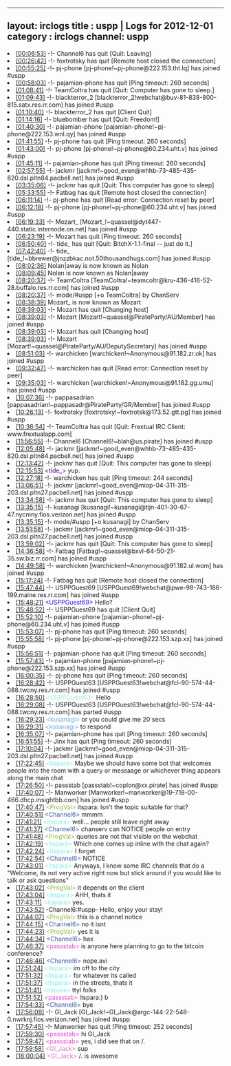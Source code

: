 
---
layout: irclogs
title : uspp | Logs for 2012-12-01
category : irclogs
channel: uspp
---
<li class="logitem"><a href="#00:06:53" name="00:06:53" class="time">[00:06:53]</a> -!- <span class="quit">Channel6</span> has quit [Quit: Leaving] </li>
<li class="logitem"><a href="#00:26:42" name="00:26:42" class="time">[00:26:42]</a> -!- <span class="quit">foxtrotsky</span> has quit [Remote host closed the connection] </li>
<li class="logitem"><a href="#00:55:25" name="00:55:25" class="time">[00:55:25]</a> -!- <span class="join">pj-phone</span> [pj-phone!~pj-phone@222.153.tht.lq] has joined #uspp </li>
<li class="logitem"><a href="#00:58:03" name="00:58:03" class="time">[00:58:03]</a> -!- <span class="quit">pajamian-phone</span> has quit [Ping timeout: 260 seconds] </li>
<li class="logitem"><a href="#01:08:41" name="01:08:41" class="time">[01:08:41]</a> -!- <span class="quit">TeamColtra</span> has quit [Quit: Computer has gone to sleep.] </li>
<li class="logitem"><a href="#01:09:43" name="01:09:43" class="time">[01:09:43]</a> -!- <span class="join">blackterror_2</span> [blackterror_2!webchat@buv-81-838-800-815.satx.res.rr.com] has joined #uspp </li>
<li class="logitem"><a href="#01:10:40" name="01:10:40" class="time">[01:10:40]</a> -!- <span class="quit">blackterror_2</span> has quit [Client Quit] </li>
<li class="logitem"><a href="#01:14:16" name="01:14:16" class="time">[01:14:16]</a> -!- <span class="quit">bluebomber</span> has quit [Quit: Freedom!] </li>
<li class="logitem"><a href="#01:40:30" name="01:40:30" class="time">[01:40:30]</a> -!- <span class="join">pajamian-phone</span> [pajamian-phone!~pj-phone@222.153.wnl.qy] has joined #uspp </li>
<li class="logitem"><a href="#01:41:55" name="01:41:55" class="time">[01:41:55]</a> -!- <span class="quit">pj-phone</span> has quit [Ping timeout: 260 seconds] </li>
<li class="logitem"><a href="#01:43:00" name="01:43:00" class="time">[01:43:00]</a> -!- <span class="join">pj-phone</span> [pj-phone!~pj-phone@60.234.uht.v] has joined #uspp </li>
<li class="logitem"><a href="#01:45:11" name="01:45:11" class="time">[01:45:11]</a> -!- <span class="quit">pajamian-phone</span> has quit [Ping timeout: 260 seconds] </li>
<li class="logitem"><a href="#02:57:55" name="02:57:55" class="time">[02:57:55]</a> -!- <span class="join">jackmr</span> [jackmr!~good_even@whhb-73-485-435-820.dsl.pltn84.pacbell.net] has joined #uspp </li>
<li class="logitem"><a href="#03:35:06" name="03:35:06" class="time">[03:35:06]</a> -!- <span class="quit">jackmr</span> has quit [Quit: This computer has gone to sleep] </li>
<li class="logitem"><a href="#05:33:55" name="05:33:55" class="time">[05:33:55]</a> -!- <span class="quit">Fatbag</span> has quit [Remote host closed the connection] </li>
<li class="logitem"><a href="#06:11:14" name="06:11:14" class="time">[06:11:14]</a> -!- <span class="quit">pj-phone</span> has quit [Read error: Connection reset by peer] </li>
<li class="logitem"><a href="#06:12:18" name="06:12:18" class="time">[06:12:18]</a> -!- <span class="join">pj-phone</span> [pj-phone!~pj-phone@60.234.uht.v] has joined #uspp </li>
<li class="logitem"><a href="#06:19:33" name="06:19:33" class="time">[06:19:33]</a> -!- <span class="join">Mozart_</span> [Mozart_!~quassel@dyt447-440.static.internode.on.net] has joined #uspp </li>
<li class="logitem"><a href="#06:23:19" name="06:23:19" class="time">[06:23:19]</a> -!- <span class="quit">Mozart</span> has quit [Ping timeout: 260 seconds] </li>
<li class="logitem"><a href="#06:50:40" name="06:50:40" class="time">[06:50:40]</a> -!- <span class="quit">tide_</span> has quit [Quit: BitchX-1.1-final -- just do it.] </li>
<li class="logitem"><a href="#07:42:40" name="07:42:40" class="time">[07:42:40]</a> -!- <span class="join">tide_</span> [tide_!~bbrewer@jnzzbkac.not.50thousandhugs.com] has joined #uspp </li>
<li class="logitem"><a href="#08:02:36" name="08:02:36" class="time">[08:02:36]</a> <span class="nick">Nolan|away</span> is now known as <span class="nick">Nolan</span> </li>
<li class="logitem"><a href="#08:09:45" name="08:09:45" class="time">[08:09:45]</a> <span class="nick">Nolan</span> is now known as <span class="nick">Nolan|away</span> </li>
<li class="logitem"><a href="#08:20:37" name="08:20:37" class="time">[08:20:37]</a> -!- <span class="join">TeamColtra</span> [TeamColtra!~teamcoltr@kru-436-416-52-28.buffalo.res.rr.com] has joined #uspp </li>
<li class="logitem"><a href="#08:20:37" name="08:20:37" class="time">[08:20:37]</a> -!- mode/<span class="mode">#uspp</span> [+o TeamColtra] by ChanServ </li>
<li class="logitem"><a href="#08:38:39" name="08:38:39" class="time">[08:38:39]</a> <span class="nick">Mozart_</span> is now known as <span class="nick">Mozart</span> </li>
<li class="logitem"><a href="#08:39:03" name="08:39:03" class="time">[08:39:03]</a> -!- <span class="quit">Mozart</span> has quit [Changing host] </li>
<li class="logitem"><a href="#08:39:03" name="08:39:03" class="time">[08:39:03]</a> -!- <span class="join">Mozart</span> [Mozart!~quassel@PirateParty/AU/Member] has joined #uspp </li>
<li class="logitem"><a href="#08:39:03" name="08:39:03" class="time">[08:39:03]</a> -!- <span class="quit">Mozart</span> has quit [Changing host] </li>
<li class="logitem"><a href="#08:39:03" name="08:39:03" class="time">[08:39:03]</a> -!- <span class="join">Mozart</span> [Mozart!~quassel@PirateParty/AU/DeputySecretary] has joined #uspp </li>
<li class="logitem"><a href="#08:51:03" name="08:51:03" class="time">[08:51:03]</a> -!- <span class="join">warchicken</span> [warchicken!~Anonymous@91.182.zr.ok] has joined #uspp </li>
<li class="logitem"><a href="#09:32:47" name="09:32:47" class="time">[09:32:47]</a> -!- <span class="quit">warchicken</span> has quit [Read error: Connection reset by peer] </li>
<li class="logitem"><a href="#09:35:03" name="09:35:03" class="time">[09:35:03]</a> -!- <span class="join">warchicken</span> [warchicken!~Anonymous@91.182.gg.umu] has joined #uspp </li>
<li class="logitem"><a href="#10:07:36" name="10:07:36" class="time">[10:07:36]</a> -!- <span class="join">pappasadrian</span> [pappasadrian!~pappasadr@PirateParty/GR/Member] has joined #uspp </li>
<li class="logitem"><a href="#10:26:13" name="10:26:13" class="time">[10:26:13]</a> -!- <span class="join">foxtrotsky</span> [foxtrotsky!~foxtrotsk@173.52.gtt.pg] has joined #uspp </li>
<li class="logitem"><a href="#10:36:54" name="10:36:54" class="time">[10:36:54]</a> -!- <span class="quit">TeamColtra</span> has quit [Quit: Frextual IRC Client: www.frextualapp.com] </li>
<li class="logitem"><a href="#11:56:55" name="11:56:55" class="time">[11:56:55]</a> -!- <span class="join">Channel6</span> [Channel6!~blah@us.pirate] has joined #uspp </li>
<li class="logitem"><a href="#12:05:48" name="12:05:48" class="time">[12:05:48]</a> -!- <span class="join">jackmr</span> [jackmr!~good_even@whhb-73-485-435-820.dsl.pltn84.pacbell.net] has joined #uspp </li>
<li class="logitem"><a href="#12:13:42" name="12:13:42" class="time">[12:13:42]</a> -!- <span class="quit">jackmr</span> has quit [Quit: This computer has gone to sleep] </li>
<li class="logitem"><a href="#12:15:53" name="12:15:53" class="time">[12:15:53]</a> <span class="person" style="color:#42078b">&lt;tide_&gt;</span> yup. </li>
<li class="logitem"><a href="#12:27:18" name="12:27:18" class="time">[12:27:18]</a> -!- <span class="quit">warchicken</span> has quit [Ping timeout: 244 seconds] </li>
<li class="logitem"><a href="#13:06:51" name="13:06:51" class="time">[13:06:51]</a> -!- <span class="join">jackmr</span> [jackmr!~good_even@miop-04-311-315-203.dsl.pltn27.pacbell.net] has joined #uspp </li>
<li class="logitem"><a href="#13:34:58" name="13:34:58" class="time">[13:34:58]</a> -!- <span class="quit">jackmr</span> has quit [Quit: This computer has gone to sleep] </li>
<li class="logitem"><a href="#13:35:15" name="13:35:15" class="time">[13:35:15]</a> -!- <span class="join">kusanagi</span> [kusanagi!~kusanagi@tijn-401-30-67-47.nycmny.fios.verizon.net] has joined #uspp </li>
<li class="logitem"><a href="#13:35:15" name="13:35:15" class="time">[13:35:15]</a> -!- mode/<span class="mode">#uspp</span> [+o kusanagi] by ChanServ </li>
<li class="logitem"><a href="#13:51:58" name="13:51:58" class="time">[13:51:58]</a> -!- <span class="join">jackmr</span> [jackmr!~good_even@miop-04-311-315-203.dsl.pltn27.pacbell.net] has joined #uspp </li>
<li class="logitem"><a href="#13:59:02" name="13:59:02" class="time">[13:59:02]</a> -!- <span class="quit">jackmr</span> has quit [Quit: This computer has gone to sleep] </li>
<li class="logitem"><a href="#14:36:58" name="14:36:58" class="time">[14:36:58]</a> -!- <span class="join">Fatbag</span> [Fatbag!~quassel@bxvl-64-50-21-35.sw.biz.rr.com] has joined #uspp </li>
<li class="logitem"><a href="#14:49:58" name="14:49:58" class="time">[14:49:58]</a> -!- <span class="join">warchicken</span> [warchicken!~Anonymous@91.182.ul.wom] has joined #uspp </li>
<li class="logitem"><a href="#15:17:24" name="15:17:24" class="time">[15:17:24]</a> -!- <span class="quit">Fatbag</span> has quit [Remote host closed the connection] </li>
<li class="logitem"><a href="#15:47:44" name="15:47:44" class="time">[15:47:44]</a> -!- <span class="join">USPPGuest69</span> [USPPGuest69!webchat@pwe-98-743-186-199.maine.res.rr.com] has joined #uspp </li>
<li class="logitem"><a href="#15:48:21" name="15:48:21" class="time">[15:48:21]</a> <span class="person" style="color:#3a07ec">&lt;USPPGuest69&gt;</span> Hello? </li>
<li class="logitem"><a href="#15:48:52" name="15:48:52" class="time">[15:48:52]</a> -!- <span class="quit">USPPGuest69</span> has quit [Client Quit] </li>
<li class="logitem"><a href="#15:52:10" name="15:52:10" class="time">[15:52:10]</a> -!- <span class="join">pajamian-phone</span> [pajamian-phone!~pj-phone@60.234.uht.v] has joined #uspp </li>
<li class="logitem"><a href="#15:53:07" name="15:53:07" class="time">[15:53:07]</a> -!- <span class="quit">pj-phone</span> has quit [Ping timeout: 260 seconds] </li>
<li class="logitem"><a href="#15:55:58" name="15:55:58" class="time">[15:55:58]</a> -!- <span class="join">pj-phone</span> [pj-phone!~pj-phone@222.153.szp.xx] has joined #uspp </li>
<li class="logitem"><a href="#15:56:51" name="15:56:51" class="time">[15:56:51]</a> -!- <span class="quit">pajamian-phone</span> has quit [Ping timeout: 260 seconds] </li>
<li class="logitem"><a href="#15:57:43" name="15:57:43" class="time">[15:57:43]</a> -!- <span class="join">pajamian-phone</span> [pajamian-phone!~pj-phone@222.153.szp.xx] has joined #uspp </li>
<li class="logitem"><a href="#16:00:35" name="16:00:35" class="time">[16:00:35]</a> -!- <span class="quit">pj-phone</span> has quit [Ping timeout: 260 seconds] </li>
<li class="logitem"><a href="#16:28:42" name="16:28:42" class="time">[16:28:42]</a> -!- <span class="join">USPPGuest63</span> [USPPGuest63!webchat@fcl-90-574-44-088.twcny.res.rr.com] has joined #uspp </li>
<li class="logitem"><a href="#16:28:50" name="16:28:50" class="time">[16:28:50]</a> <span class="person" style="color:#9eebde">&lt;USPPGuest63&gt;</span> Hello </li>
<li class="logitem"><a href="#16:29:08" name="16:29:08" class="time">[16:29:08]</a> -!- <span class="part">USPPGuest63</span> [USPPGuest63!webchat@fcl-90-574-44-088.twcny.res.rr.com] has parted #uspp </li>
<li class="logitem"><a href="#16:29:23" name="16:29:23" class="time">[16:29:23]</a> <span class="person" style="color:#6aace3">&lt;kusanagi&gt;</span> or you could give me 20 secs </li>
<li class="logitem"><a href="#16:29:31" name="16:29:31" class="time">[16:29:31]</a> <span class="person" style="color:#6aace3">&lt;kusanagi&gt;</span> to respond </li>
<li class="logitem"><a href="#16:35:07" name="16:35:07" class="time">[16:35:07]</a> -!- <span class="quit">pajamian-phone</span> has quit [Ping timeout: 260 seconds] </li>
<li class="logitem"><a href="#16:51:55" name="16:51:55" class="time">[16:51:55]</a> -!- <span class="quit">Jinx</span> has quit [Ping timeout: 260 seconds] </li>
<li class="logitem"><a href="#17:10:04" name="17:10:04" class="time">[17:10:04]</a> -!- <span class="join">jackmr</span> [jackmr!~good_even@miop-04-311-315-203.dsl.pltn27.pacbell.net] has joined #uspp </li>
<li class="logitem"><a href="#17:22:45" name="17:22:45" class="time">[17:22:45]</a> <span class="person" style="color:#7deee6">&lt;itspara&gt;</span> Maybe we should have some bot that welcomes people into the room with a query or messaage or whichever thing appears along the main chat </li>
<li class="logitem"><a href="#17:26:50" name="17:26:50" class="time">[17:26:50]</a> -!- <span class="join">passstab</span> [passstab!~coplon@xx.pirate] has joined #uspp </li>
<li class="logitem"><a href="#17:40:07" name="17:40:07" class="time">[17:40:07]</a> -!- <span class="join">Manworker</span> [Manworker!~manworker@19-718-00-466.dhcp.insightbb.com] has joined #uspp </li>
<li class="logitem"><a href="#17:40:47" name="17:40:47" class="time">[17:40:47]</a> <span class="person" style="color:#8dba43">&lt;ProgVal&gt;</span> itspara: Isn't the topic suitable for that? </li>
<li class="logitem"><a href="#17:40:51" name="17:40:51" class="time">[17:40:51]</a> <span class="person" style="color:#3d5ba0">&lt;Channel6&gt;</span> mmmm </li>
<li class="logitem"><a href="#17:41:21" name="17:41:21" class="time">[17:41:21]</a> <span class="person" style="color:#7deee6">&lt;itspara&gt;</span> well... people still leave right away </li>
<li class="logitem"><a href="#17:41:37" name="17:41:37" class="time">[17:41:37]</a> <span class="person" style="color:#3d5ba0">&lt;Channel6&gt;</span> chanserv can NOTICE  people on entry </li>
<li class="logitem"><a href="#17:41:48" name="17:41:48" class="time">[17:41:48]</a> <span class="person" style="color:#8dba43">&lt;ProgVal&gt;</span> queries are not that visible on the webchat </li>
<li class="logitem"><a href="#17:42:19" name="17:42:19" class="time">[17:42:19]</a> <span class="person" style="color:#7deee6">&lt;itspara&gt;</span> Which one comes up inline with the chat again? </li>
<li class="logitem"><a href="#17:42:24" name="17:42:24" class="time">[17:42:24]</a> <span class="person" style="color:#7deee6">&lt;itspara&gt;</span> I forget </li>
<li class="logitem"><a href="#17:42:54" name="17:42:54" class="time">[17:42:54]</a> <span class="person" style="color:#3d5ba0">&lt;Channel6&gt;</span> NOTICE </li>
<li class="logitem"><a href="#17:43:01" name="17:43:01" class="time">[17:43:01]</a> <span class="person" style="color:#7deee6">&lt;itspara&gt;</span> Anyways, I know some IRC channels that do a "Welcome, its not very active right now but stick around if you would like to talk or ask questions" </li>
<li class="logitem"><a href="#17:43:02" name="17:43:02" class="time">[17:43:02]</a> <span class="person" style="color:#8dba43">&lt;ProgVal&gt;</span> it depends on the client </li>
<li class="logitem"><a href="#17:43:04" name="17:43:04" class="time">[17:43:04]</a> <span class="person" style="color:#7deee6">&lt;itspara&gt;</span> AHH, thats it </li>
<li class="logitem"><a href="#17:43:11" name="17:43:11" class="time">[17:43:11]</a> <span class="person" style="color:#7deee6">&lt;itspara&gt;</span> yes. </li>
<li class="logitem"><a href="#17:43:52" name="17:43:52" class="time">[17:43:52]</a> <span class="notice">-Channel6:#uspp-</span> Hello, enjoy your stay! </li>
<li class="logitem"><a href="#17:44:07" name="17:44:07" class="time">[17:44:07]</a> <span class="person" style="color:#8dba43">&lt;ProgVal&gt;</span> this is a channel notice </li>
<li class="logitem"><a href="#17:44:15" name="17:44:15" class="time">[17:44:15]</a> <span class="person" style="color:#3d5ba0">&lt;Channel6&gt;</span> no it isnt </li>
<li class="logitem"><a href="#17:44:23" name="17:44:23" class="time">[17:44:23]</a> <span class="person" style="color:#8dba43">&lt;ProgVal&gt;</span> yes it is </li>
<li class="logitem"><a href="#17:44:34" name="17:44:34" class="time">[17:44:34]</a> <span class="person" style="color:#3d5ba0">&lt;Channel6&gt;</span> hax </li>
<li class="logitem"><a href="#17:46:37" name="17:46:37" class="time">[17:46:37]</a> <span class="person" style="color:#dc45d1">&lt;passstab&gt;</span> is anyone here planning to go to the bitcoin conference? </li>
<li class="logitem"><a href="#17:46:46" name="17:46:46" class="time">[17:46:46]</a> <span class="person" style="color:#3d5ba0">&lt;Channel6&gt;</span> nope.avi </li>
<li class="logitem"><a href="#17:51:24" name="17:51:24" class="time">[17:51:24]</a> <span class="person" style="color:#7deee6">&lt;itspara&gt;</span> im off to the city </li>
<li class="logitem"><a href="#17:51:32" name="17:51:32" class="time">[17:51:32]</a> <span class="person" style="color:#7deee6">&lt;itspara&gt;</span> for whatever its called </li>
<li class="logitem"><a href="#17:51:37" name="17:51:37" class="time">[17:51:37]</a> <span class="person" style="color:#7deee6">&lt;itspara&gt;</span> in the streets, thats it </li>
<li class="logitem"><a href="#17:51:41" name="17:51:41" class="time">[17:51:41]</a> <span class="person" style="color:#7deee6">&lt;itspara&gt;</span> ttyl folks </li>
<li class="logitem"><a href="#17:51:52" name="17:51:52" class="time">[17:51:52]</a> <span class="person" style="color:#dc45d1">&lt;passstab&gt;</span> itspara:) b </li>
<li class="logitem"><a href="#17:54:33" name="17:54:33" class="time">[17:54:33]</a> <span class="person" style="color:#3d5ba0">&lt;Channel6&gt;</span> bye </li>
<li class="logitem"><a href="#17:56:08" name="17:56:08" class="time">[17:56:08]</a> -!- <span class="join">GI_Jack</span> [GI_Jack!~GI_Jack@argc-144-22-548-0.nwrknj.fios.verizon.net] has joined #uspp </li>
<li class="logitem"><a href="#17:57:45" name="17:57:45" class="time">[17:57:45]</a> -!- <span class="quit">Manworker</span> has quit [Ping timeout: 252 seconds] </li>
<li class="logitem"><a href="#17:59:30" name="17:59:30" class="time">[17:59:30]</a> <span class="person" style="color:#dc45d1">&lt;passstab&gt;</span> hi GI_Jack  </li>
<li class="logitem"><a href="#17:59:47" name="17:59:47" class="time">[17:59:47]</a> <span class="person" style="color:#dc45d1">&lt;passstab&gt;</span> yes, i did see that on /. </li>
<li class="logitem"><a href="#17:59:58" name="17:59:58" class="time">[17:59:58]</a> <span class="person" style="color:#e573c6">&lt;GI_Jack&gt;</span> sup </li>
<li class="logitem"><a href="#18:00:04" name="18:00:04" class="time">[18:00:04]</a> <span class="person" style="color:#e573c6">&lt;GI_Jack&gt;</span>  /. is awesome </li>


